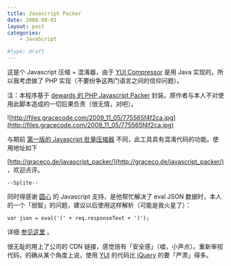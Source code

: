 ```yaml
---
title: Javascript Packer
date: 2008-08-01
layout: post
categories:
    - JavaScript

#type: draft
---
```


这是个 Javascript 压缩 + 混淆器，由于 [YUI Compressor](http://developer.yahoo.com/yui/compressor/)  是用 Java 实现的，所以我考虑做了 PHP 实现（不要纷争这两门语言之间的信仰问题）。

注：本程序基于  [dewards 的 PHP Javascript Packer](http://dean.edwards.name/download/#packer)  封装。原作者与本人不对使用此脚本造成的一切后果负责（很无情，对吧）。

![http://files.gracecode.com/2009_11_05/775565f4f2ca.jpg](http://files.gracecode.com/2009_11_05/775565f4f2ca.jpg)

与期前 [第一版的 Javascript 批量压缩器]({{site.urls}}/posts/1319/) 不同，此工具具有混淆代码的功能。使用地址如下

 [http://graceco.de/javascript_packer/](http://graceco.de/javascript_packer/) ，欢迎点评。

`--Splite--`

同时得感谢  [圆心](http://www.planabc.net/)  的 Javascript 支持，是他帮忙解决了 eval JSON 数据时，本人的一个「弱智」的问题，建议以后使用这样解析（可能是我火星了）：

    var json = eval('(' + req.responseText + ')');

详细  [参见这里](http://www.json.org/js.html) 。

很无耻的用上了公司的 CDN 链接，感觉倍有「安全感」（嘘，小声点）。重新审视代码，的确从某个角度上说，使用  [YUI](http://developer.yahoo.com/yui/)  的代码比  [jQuery](http://juery.com)  的要「严肃」得多。
